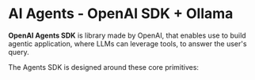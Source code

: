 # AI Agents - OpenAI SDK + Ollama 

**OpenAI Agents SDK** is library made by OpenAI, that enables use to build agentic application, where LLMs can leverage tools, to answer the user's query.

The Agents SDK is designed around these core primitives:
